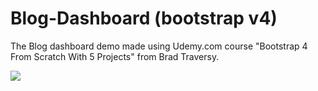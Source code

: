 # Blog-Dashboard (bootstrap v4)

The Blog dashboard demo made using Udemy.com course "Bootstrap 4 From Scratch With 5 Projects" from Brad Traversy.

<img src="https://dev.pixelmedia.rs/boris/bootstrap-blogdash-screenshot.jpg">
